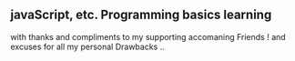 ## javaScript, etc. Programming basics learning 
with thanks and compliments to my supporting accomaning Friends !
and excuses for all my personal Drawbacks ..
